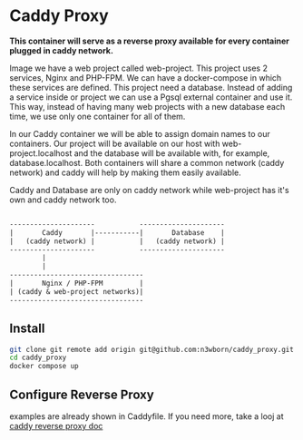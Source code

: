 # Caddy Proxy

**This container will serve as a reverse proxy available for every container
plugged in caddy network.**

Image we have a web project called web-project.
This project uses 2 services, Nginx and PHP-FPM.
We can have a docker-compose in which these services are defined.
This project need a database. Instead of adding a service inside or project
we can use a Pgsql external container and use it.
This way, instead of having many web projects with a new database each time,
we use only one container for all of them.

In our Caddy container we will be able to assign domain names
to our containers.
Our project will be available on our host with web-project.localhost
and the database will be available with, for example, database.localhost.
Both containers will share a common network (caddy network) and caddy will
help by making them easily available.

Caddy and Database are only on caddy network while web-project has it's own
and caddy network too.

```txt

---------------------           ---------------------
|       Caddy       |-----------|       Database    |
|   (caddy network) |           |   (caddy network) |
---------------------           ---------------------
        |
        |
---------------------------------
|       Nginx / PHP-FPM         |
| (caddy & web-project networks)|
---------------------------------
```

## Install

```bash
git clone git remote add origin git@github.com:n3wborn/caddy_proxy.git
cd caddy_proxy
docker compose up
```

## Configure Reverse Proxy

examples are already shown in Caddyfile.
If you need more, take a looj at [caddy reverse proxy doc](https://caddyserver.com/docs/caddyfile/directives/reverse_proxy)
